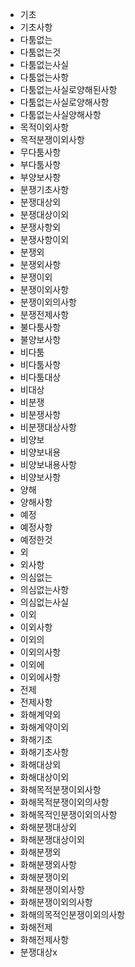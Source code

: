 - 기초
- 기초사항
- 다툼없는
- 다툼없는것
- 다툼없는사실
- 다툼없는사항
- 다툼없는사실로양해된사항
- 다툼없는사실로양해사항
- 다툼없는사실양해사항
- 목적이외사항
- 목적분쟁이외사항
- 무다툼사항
- 부다툼사항
- 부양보사항
- 분쟁기초사항
- 분쟁대상외
- 분쟁대상이외
- 분쟁사항외
- 분쟁사항이외
- 분쟁외
- 분쟁외사항
- 분쟁이외
- 분쟁이외사항
- 분쟁이외의사항
- 분쟁전제사항
- 불다툼사항
- 불양보사항
- 비다툼
- 비다툼사항
- 비다툼대상
- 비대상
- 비분쟁
- 비분쟁사항
- 비분쟁대상사항
- 비양보
- 비양보내용
- 비양보내용사항
- 비양보사항
- 양해
- 양해사항
- 예정
- 예정사항
- 예정한것
- 외
- 외사항
- 의심없는
- 의심없는사항
- 의심없는사실
- 이외
- 이외사항
- 이외의
- 이외의사항
- 이외에
- 이외에사항
- 전제
- 전제사항
- 화해계약외
- 화해계약이외
- 화해기초
- 화해기초사항
- 화해대상외
- 화해대상이외
- 화해목적분쟁이외사항
- 화해목적분쟁이외의사항
- 화해목적인분쟁이외의사항
- 화해분쟁대상외
- 화해분쟁대상이외
- 화해분쟁외
- 화해분쟁외사항
- 화해분쟁이외
- 화해분쟁이외사항
- 화해분쟁이외의사항
- 화해의목적인분쟁이외의사항
- 화해전제
- 화해전제사항
- 분쟁대상x
